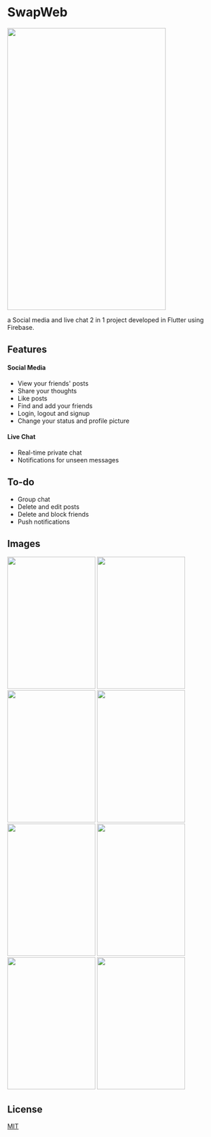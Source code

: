 # SwapWeb


<img src="https://i.imgyukle.com/2019/10/06/EJL8Jn.gif" width="360" height="640"/> 


a Social media and live chat 2 in 1 project developed in Flutter using Firebase.

## Features

#### Social Media
* View your friends' posts
* Share your thoughts
* Like posts
* Find and add your friends
* Login, logout and signup
* Change your status and profile picture

#### Live Chat
* Real-time private chat
* Notifications for unseen messages

## To-do

* Group chat
* Delete and edit posts
* Delete and block friends
* Push notifications

## Images
<img src="https://i.imgyukle.com/2019/10/06/Entivv.png" width="200" height="300"/> <img src="https://i.imgyukle.com/2019/10/06/EntOVN.png" width="200" height="300"/>  <img src="https://i.imgyukle.com/2019/10/06/EntjjP.png" width="200" height="300"/>  <img src="https://i.imgyukle.com/2019/10/06/EntXUq.png" width="200" height="300"/>  <img src="https://i.imgyukle.com/2019/10/06/EntLte.png" width="200" height="300"/> <img src="https://i.imgyukle.com/2019/10/06/EntHsR.png" width="200" height="300"/>  <img src="https://i.imgyukle.com/2019/10/06/EntcdY.png" width="200" height="300"/>  <img src="https://i.imgyukle.com/2019/10/06/EnthT0.png" width="200" height="300"/> 




## License
[MIT](https://choosealicense.com/licenses/mit/)

